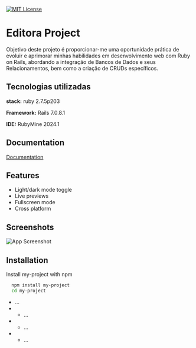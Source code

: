 

[![MIT License](https://img.shields.io/badge/License-MIT-green.svg)](https://choosealicense.com/licenses/mit/)

# Editora Project

Objetivo deste projeto é proporcionar-me uma oportunidade prática de evoluir e aprimorar minhas habilidades em desenvolvimento web com Ruby on Rails, abordando a integração de Bancos de Dados e seus Relacionamentos, bem como a criação de CRUDs específicos.

## Tecnologias utilizadas

**stack:** ruby 2.7.5p203

**Framework:** Rails 7.0.8.1

**IDE:** RubyMine 2024.1

## Documentation

[Documentation](https://linktodocumentation)


## Features

- Light/dark mode toggle
- Live previews
- Fullscreen mode
- Cross platform


## Screenshots

![App Screenshot](https://via.placeholder.com/468x300?text=App+Screenshot+Here)


## Installation

Install my-project with npm

```bash
  npm install my-project
  cd my-project
```
    

* ...
* * ...
* * ...
* * ...
